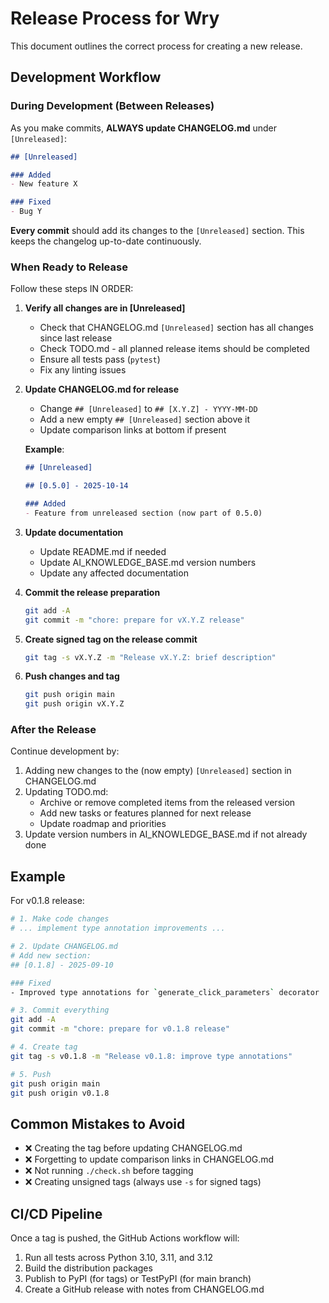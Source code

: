 # Release Process for Wry

This document outlines the correct process for creating a new release.

## Development Workflow

### During Development (Between Releases)

As you make commits, **ALWAYS update CHANGELOG.md** under `[Unreleased]`:

```markdown
## [Unreleased]

### Added
- New feature X

### Fixed
- Bug Y
```

**Every commit** should add its changes to the `[Unreleased]` section. This keeps the changelog up-to-date continuously.

### When Ready to Release

Follow these steps IN ORDER:

1. **Verify all changes are in [Unreleased]**
   - Check that CHANGELOG.md `[Unreleased]` section has all changes since last release
   - Check TODO.md - all planned release items should be completed
   - Ensure all tests pass (`pytest`)
   - Fix any linting issues

2. **Update CHANGELOG.md for release**
   - Change `## [Unreleased]` to `## [X.Y.Z] - YYYY-MM-DD`
   - Add a new empty `## [Unreleased]` section above it
   - Update comparison links at bottom if present

   **Example**:
   ```markdown
   ## [Unreleased]

   ## [0.5.0] - 2025-10-14

   ### Added
   - Feature from unreleased section (now part of 0.5.0)
   ```

3. **Update documentation**
   - Update README.md if needed
   - Update AI_KNOWLEDGE_BASE.md version numbers
   - Update any affected documentation

4. **Commit the release preparation**
   ```bash
   git add -A
   git commit -m "chore: prepare for vX.Y.Z release"
   ```

5. **Create signed tag on the release commit**
   ```bash
   git tag -s vX.Y.Z -m "Release vX.Y.Z: brief description"
   ```

6. **Push changes and tag**
   ```bash
   git push origin main
   git push origin vX.Y.Z
   ```

### After the Release

Continue development by:
1. Adding new changes to the (now empty) `[Unreleased]` section in CHANGELOG.md
2. Updating TODO.md:
   - Archive or remove completed items from the released version
   - Add new tasks or features planned for next release
   - Update roadmap and priorities
3. Update version numbers in AI_KNOWLEDGE_BASE.md if not already done

## Example

For v0.1.8 release:

```bash
# 1. Make code changes
# ... implement type annotation improvements ...

# 2. Update CHANGELOG.md
# Add new section:
## [0.1.8] - 2025-09-10

### Fixed
- Improved type annotations for `generate_click_parameters` decorator

# 3. Commit everything
git add -A
git commit -m "chore: prepare for v0.1.8 release"

# 4. Create tag
git tag -s v0.1.8 -m "Release v0.1.8: improve type annotations"

# 5. Push
git push origin main
git push origin v0.1.8
```

## Common Mistakes to Avoid

- ❌ Creating the tag before updating CHANGELOG.md
- ❌ Forgetting to update comparison links in CHANGELOG.md
- ❌ Not running `./check.sh` before tagging
- ❌ Creating unsigned tags (always use `-s` for signed tags)

## CI/CD Pipeline

Once a tag is pushed, the GitHub Actions workflow will:
1. Run all tests across Python 3.10, 3.11, and 3.12
2. Build the distribution packages
3. Publish to PyPI (for tags) or TestPyPI (for main branch)
4. Create a GitHub release with notes from CHANGELOG.md
